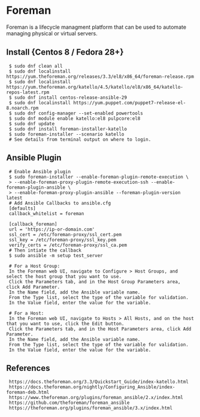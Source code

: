 Foreman
=====

Foreman is a lifecycle managment platform that can be used to automate managing physical or virtual servers. 

Install {Centos 8 / Fedora 28+}
-------------------------------

     $ sudo dnf clean all
     $ sudo dnf localinstall https://yum.theforeman.org/releases/3.3/el8/x86_64/foreman-release.rpm
     $ sudo dnf localinstall https://yum.theforeman.org/katello/4.5/katello/el8/x86_64/katello-repos-latest.rpm
     $ sudo dnf install centos-release-ansible-29
     $ sudo dnf localinstall https://yum.puppet.com/puppet7-release-el-8.noarch.rpm
     $ sudo dnf config-manager --set-enabled powertools
     $ sudo dnf module enable katello:el8 pulpcore:el8
     $ sudo dnf update
     $ sudo dnf install foreman-installer-katello
     $ sudo foreman-installer --scenario katello
     # See details from terminal output on where to login.

Ansible Plugin
--------------

     # Enable Ansible plugin  
     $ sudo foreman-installer --enable-foreman-plugin-remote-execution \  
     > --enable-foreman-proxy-plugin-remote-execution-ssh --enable-foreman-plugin-ansible \ 
     > --enable-foreman-proxy-plugin-ansible --foreman-plugin-version latest 
     # Add Ansible Callbacks to ansible.cfg 
     [defaults] 
     callback_whitelist = foreman 

     [callback_foreman] 
     url = 'https://ip-or-domain.com' 
     ssl_cert = /etc/foreman-proxy/ssl_cert.pem 
     ssl_key = /etc/foreman-proxy/ssl_key.pem 
     verify_certs = /etc/foreman-proxy/ssl_ca.pem 
     # Then intiate the callback 
     $ sudo ansible -m setup test_server 

     # For a Host Group:  
     In the Foreman web UI, navigate to Configure > Host Groups, and select the host group that you want to use.  
     Click the Parameters tab, and in the Host Group Parameters area, click Add Parameter.  
     In the Name field, add the Ansible variable name.  
     From the Type list, select the type of the variable for validation.  
     In the Value field, enter the value for the variable.  

     # For a Host:  
     In the Foreman web UI, navigate to Hosts > All Hosts, and on the host that you want to use, click the Edit button.  
     Click the Parameters tab, and in the Host Parameters area, click Add Parameter.  
     In the Name field, add the Ansible variable name.  
     From the Type list, select the type of the variable for validation.  
     In the Value field, enter the value for the variable.  


References
----------

     https://docs.theforeman.org/3.3/Quickstart_Guide/index-katello.html
     https://docs.theforeman.org/nightly/Configuring_Ansible/index-foreman-deb.html  
     https://www.theforeman.org/plugins/foreman_ansible/2.x/index.html 
     https://github.com/theforeman/foreman_ansible 
     https://theforeman.org/plugins/foreman_ansible/3.x/index.html 
